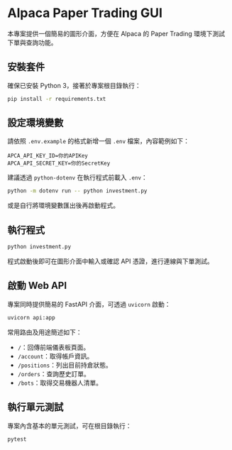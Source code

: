 # Alpaca Paper Trading GUI

本專案提供一個簡易的圖形介面，方便在 Alpaca 的 Paper Trading 環境下測試下單與查詢功能。

## 安裝套件

確保已安裝 Python 3，接著於專案根目錄執行：

```bash
pip install -r requirements.txt
```

## 設定環境變數

請依照 `.env.example` 的格式新增一個 `.env` 檔案，內容範例如下：

```dotenv
APCA_API_KEY_ID=你的APIKey
APCA_API_SECRET_KEY=你的SecretKey
```

建議透過 `python-dotenv` 在執行程式前載入 `.env`：

```bash
python -m dotenv run -- python investment.py
```

或是自行將環境變數匯出後再啟動程式。

## 執行程式

```bash
python investment.py
```

程式啟動後即可在圖形介面中輸入或確認 API 憑證，進行連線與下單測試。

## 啟動 Web API

專案同時提供簡易的 FastAPI 介面，可透過 `uvicorn` 啟動：

```bash
uvicorn api:app
```

常用路由及用途簡述如下：

- `/`：回傳前端儀表板頁面。
- `/account`：取得帳戶資訊。
- `/positions`：列出目前持倉狀態。
- `/orders`：查詢歷史訂單。
- `/bots`：取得交易機器人清單。

## 執行單元測試

專案內含基本的單元測試，可在根目錄執行：

```bash
pytest
```

